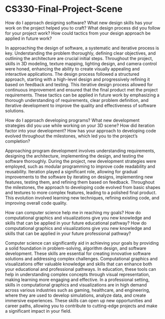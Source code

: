 # CS330-Final-Project-Scene

How do I approach designing software?
  What new design skills has your work on the project helped you to craft?
  What design process did you follow for your project work?
  How could tactics from your design approach be applied in future work?
  
In approaching the design of software, a systematic and iterative process is key. Understanding the problem thoroughly, defining clear objectives, and outlining the architecture are crucial initial steps. Throughout the project, skills in 3D modeling, texture mapping, lighting design, and camera control were honed, enhancing the ability to create visually appealing and interactive applications. The design process followed a structured approach, starting with a high-level design and progressively refining it based on feedback and testing. This iterative design process allowed for continuous improvement and ensured that the final product met the project requirements. These tactics can be applied in future work by emphasizing a thorough understanding of requirements, clear problem definition, and iterative development to improve the quality and effectiveness of software solutions.

How do I approach developing programs?
  What new development strategies did you use while working on your 3D scene?
  How did iteration factor into your development?
  How has your approach to developing code evolved throughout the milestones, which led you to the project’s completion?
  
Approaching program development involves understanding requirements, designing the architecture, implementing the design, and testing the software thoroughly. During the project, new development strategies were employed, such as modular programming to improve code readability and reusability. Iteration played a significant role, allowing for gradual improvements to the software by iterating on designs, implementing new features, testing them, and refining them based on feedback. Throughout the milestones, the approach to developing code evolved from basic shapes and textures to more complex features, leading to a polished final product. This evolution involved learning new techniques, refining existing code, and improving overall code quality.

How can computer science help me in reaching my goals?
  How do computational graphics and visualizations give you new knowledge and skills that can be applied in your future educational pathway?
  How do computational graphics and visualizations give you new knowledge and skills that can be applied in your future professional pathway?

Computer science can significantly aid in achieving your goals by providing a solid foundation in problem-solving, algorithm design, and software development. These skills are essential for creating innovative software solutions and addressing complex challenges. Computational graphics and visualizations offer valuable knowledge and skills that can enhance both your educational and professional pathways. In education, these tools can help in understanding complex concepts through visual representation, making learning more engaging and effective. In a professional setting, skills in computational graphics and visualizations are in high demand across various industries such as gaming, healthcare, and engineering, where they are used to develop simulations, analyze data, and create immersive experiences. These skills can open up new opportunities and career paths, allowing you to contribute to cutting-edge projects and make a significant impact in your field.
